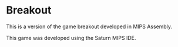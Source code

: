 # Breakout

This is a version of the game breakout developed in MIPS Assembly.

This game was developed using the Saturn MIPS IDE.
